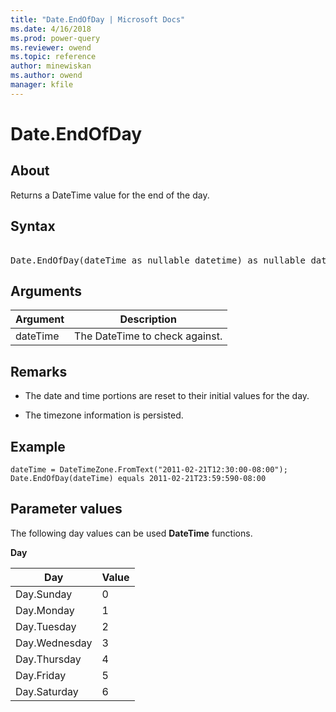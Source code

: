 ```yaml
---
title: "Date.EndOfDay | Microsoft Docs"
ms.date: 4/16/2018
ms.prod: power-query
ms.reviewer: owend
ms.topic: reference
author: minewiskan
ms.author: owend
manager: kfile
---
```

# Date.EndOfDay

  
## About  
Returns a DateTime value for the end of the day.  
  
## Syntax

<pre>  
Date.EndOfDay(dateTime as nullable datetime) as nullable datetime  
</pre>
  
## Arguments  
  
|Argument|Description|  
|------------|---------------|  
|dateTime|The DateTime to check against.|  
  
## Remarks  
  
-   The date and time portions are reset to their initial values for the day.  
  
-   The timezone information is persisted.  
  
## <a name="__goback"></a>Example  
  
```powerquery-m  
dateTime = DateTimeZone.FromText("2011-02-21T12:30:00-08:00");  
Date.EndOfDay(dateTime) equals 2011-02-21T23:59:590-08:00  
```  
  
## Parameter values  
The following day values can be used **DateTime** functions.  
  
**Day**  
  
|Day|Value|  
|-------|---------|  
|Day.Sunday|0|  
|Day.Monday|1|  
|Day.Tuesday|2|  
|Day.Wednesday|3|  
|Day.Thursday|4|  
|Day.Friday|5|  
|Day.Saturday|6|  
  
